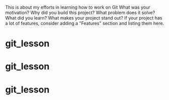This is about my efforts in learning how to work on Git
What was your motivation?
Why did you build this project?
What problem does it solve?
What did you learn?
What makes your project stand out?
If your project has a lot of features, consider adding a "Features" section and listing them here.
# git_lesson
# git_lesson
# git_lesson
